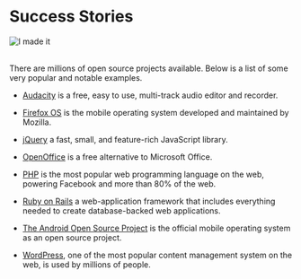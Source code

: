 # Success Stories

![I made it](http://i.imgur.com/obYNG8C.gif "I made it")

<br/>
There are millions of open source projects available. Below is a list of some very popular and notable examples.

* [Audacity]() is a free, easy to use, multi-track audio editor and recorder.


* [Firefox OS]() is the mobile operating system developed and maintained by Mozilla.


* [jQuery](https://github.com/jquery/jquery) a fast, small, and feature-rich JavaScript library.


* [OpenOffice]() is a free alternative to Microsoft Office.


* [PHP]() is the most popular web programming language on the web, powering Facebook and more than 80% of the web.


* [Ruby on Rails](https://github.com/rails/rails) a web-application framework that includes everything needed to create database-backed web applications.


* [The Android Open Source Project]() is the official mobile operating system as an open source project.


* [WordPress](), one of the most popular content management system on the web, is used by millions of people.

